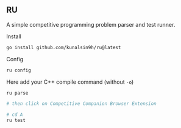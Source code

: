 ## RU

A simple competitive programming problem parser and test runner.

Install

```bash
go install github.com/kunalsin9h/ru@latest
```

Config

```bash
ru config
```

Here add your C++ compile command (without `-o`)


```bash
ru parse

# then click on Competitive Companion Browser Extension
```

```bash
# cd A
ru test
```


